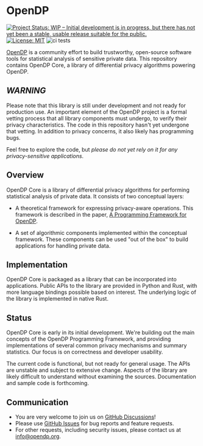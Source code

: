 # OpenDP
[![Project Status: WIP – Initial development is in progress, but there has not yet been a stable, usable release suitable for the public.](https://www.repostatus.org/badges/latest/wip.svg)](https://www.repostatus.org/#wip)
[![License: MIT](https://img.shields.io/badge/License-MIT-yellow.svg)](https://opensource.org/licenses/MIT)
![ci tests](https://github.com/opendp/opendp/actions/workflows/smoke-test.yml/badge.svg)

[OpenDP](https://opendp.org) is a community effort to build trustworthy, open-source software tools for statistical analysis of sensitive private data. This repository contains OpenDP Core, a library of differential privacy algorithms powering OpenDP.

## *WARNING*
Please note that this library is still under development and not ready for production use. An important element of the OpenDP project is a formal vetting process that all library components must undergo, to verify their privacy characteristics. The code in this repository hasn't yet undergone that vetting. In addition to privacy concerns, it also likely has programming bugs.

Feel free to explore the code, but *please do not yet rely on it for any privacy-sensitive applications*.

## Overview
OpenDP Core is a library of differential privacy algorithms for performing statistical analysis of private data. It consists of two conceptual layers:

* A theoretical framework for expressing privacy-aware operations. This framework is described in the paper,
[A Programming Framework for OpenDP](https://projects.iq.harvard.edu/files/opendp/files/opendp_programming_framework_11may2020_1_01.pdf).

* A set of algorithmic components implemented within the conceptual framework. These components can be used "out of the box" to build applications for handling private data.

## Implementation
OpenDP Core is packaged as a library that can be incorporated into applications. Public APIs to the library are provided in Python and Rust, with more language bindings possible based on interest. The underlying logic of the library is implemented in native Rust.

## Status
OpenDP Core is early in its initial development. We're building out the main concepts of the OpenDP Programming Framework, and providing implementations of several common privacy mechanisms and summary statistics. Our focus is on correctness and developer usability.

The current code is functional, but not ready for general usage. The APIs are unstable and subject to extensive change. Aspects of the library are likely difficult to understand without examining the sources. Documentation and sample code is forthcoming.

## Communication
- You are very welcome to join us on [GitHub Discussions](https://github.com/opendp/opendp/discussions)!
- Please use [GitHub Issues](https://github.com/opendp/opendp/issues) for bug reports and feature requests.
- For other requests, including security issues, please contact us at [info@opendp.org](mailto:info@opendp.org).
